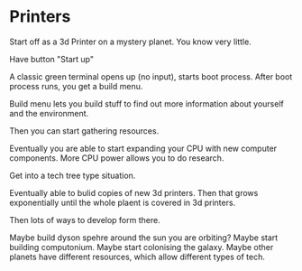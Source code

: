 # Printers

Start off as a 3d Printer on a mystery planet. You know very little. 

Have button "Start up"

A classic green terminal opens up (no input), starts boot process. After boot process runs, you get a build menu. 

Build menu lets you build stuff to find out more information about yourself and the environment.

Then you can start gathering resources. 

Eventually you are able to start expanding your CPU with new computer components. More CPU power allows you to do research. 

Get into a tech tree type situation. 

Eventually able to bulid copies of new 3d printers. Then that grows exponentially until the whole plaent is covered in 3d printers. 

Then lots of ways to develop form there. 

Maybe build dyson spehre around the sun you are orbiting? Maybe start building computonium. Maybe start colonising the galaxy. Maybe other planets have different resources, which allow different types of tech. 